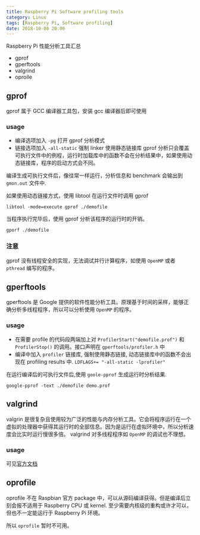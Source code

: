 ```yaml
---
title: Raspberry Pi Software profiling tools
category: Linux
tags: [Raspberry Pi, Software profiling]
date: 2018-10-08 20:00
---
```


Raspberry Pi 性能分析工具汇总

- gprof
- gperftools
- valgrind
- oproile

## gprof

gprof 属于 GCC 编译器工具包，安装 gcc 编译器后即可使用

### usage

- 编译选项加入 `-pg` 打开 gprof 分析模式
- 链接选项加入 `-all-static` 强制 linker 使用静态链接库
  gprof 分析只会覆盖可执行文件中的例程，运行时加载库中的函数不会在分析结果中，如果使用动态链接库，程序的启动方式会不同。


编译生成可执行文件后，像往常一样运行，分析信息和 benchmark 会输出到 `gmon.out` 文件中.

如果使用动态链接方式，使用 libtool 在运行文件时调用 gprof

```shell
libtool -mode=execute gprof ./demofile
```

当程序执行完毕后，使用 gprof 分析该程序的运行时的开销。

```shell
gporf ./demofile
```

### 注意

gprof 没有线程安全的实现，无法调试并行计算程序，如使用 `OpenMP` 或者 `pthread` 编写的程序。

## gperftools

gperftools 是 Google 提供的软件性能分析工具。原理基于时间的采样，能够正确分析多线程程序，所以可以分析使用 `OpenMP` 的程序。

### usage

- 在需要 profile 的代码段两端加上对 `ProfilerStart("demofile.prof")` 和 `ProfilerStop()` 的调用。接口声明在 `gperftools/profiler.h` 中
- 编译中加入 `profiler` 链接库, 强制使用静态链接, 动态链接库中的函数不会出现在 profiling results 中.
  `LDFLAGS+= "-all-static -lprofiler"`

在运行编译后的可执行文件后,使用 `goole-pprof` 生成运行时分析结果.

```shell
google-pprof -text ./demofile demo.prof
```

## valgrind

valgrin 是很复杂且使用较为广泛的性能与内存分析工具。它会将程序运行在一个虚拟的处理器中获得其运行时的全部信息。因为是运行在虚拟环境中，所以分析速度会比实时运行慢很多倍。
valgrind 对多线程程序如 `OpenMP` 的调试也不理想。

### usage

可见[官方文档](http://valgrind.org/docs/manual/manual.html)

## oprofile

oprofile 不在 Raspbian 官方 package 中，可以从源码编译获得。但是编译后立刻会报不适用于 Raspberry CPU 或 kernel.
至少需要内核级的重构或许才可以，但也不一定能运行于 Raspberry Pi 环境。

所以 `oprofile` 暂时不可用。
